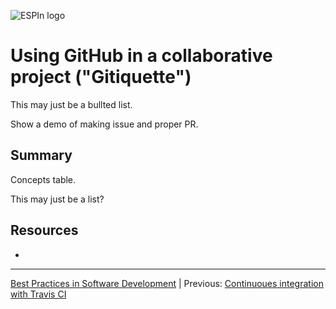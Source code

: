 ![ESPIn logo](../../media/ESPIn.png)

# Using GitHub in a collaborative project ("Gitiquette")

This may just be a bullted list.

Show a demo of making issue and proper PR.


## Summary

Concepts table.

This may just be a list?


## Resources

*


___

[Best Practices in Software Development](./index.md) |
Previous: [Continuoues integration with Travis CI](./continuous-integration.md)
